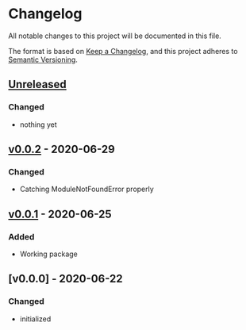 # Changelog

All notable changes to this project will be documented in this file.

The format is based on [Keep a Changelog](https://keepachangelog.com/en/1.0.0/),
and this project adheres to [Semantic Versioning](https://semver.org/spec/v2.0.0.html).

## [Unreleased]
### Changed
- nothing yet

## [v0.0.2] - 2020-06-29
### Changed
- Catching ModuleNotFoundError properly

## [v0.0.1] - 2020-06-25
### Added
- Working package

## [v0.0.0] - 2020-06-22
### Changed
- initialized

[Unreleased]: https://github.com/benmaier/epipack/compare/v0.0.2...HEAD
[v0.0.2]: https://github.com/benmaier/epipack/compare/v0.0.1...v0.0.2]
[v0.0.1]: https://github.com/benmaier/epipack/compare/v0.0.0...v0.0.1]
